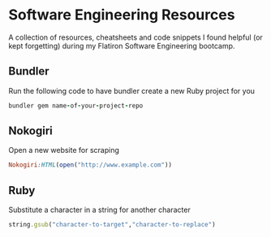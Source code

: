 # Software Engineering Resources

A collection of resources, cheatsheets and code snippets I found helpful (or kept forgetting) during my Flatiron Software Engineering bootcamp.

## Bundler

Run the following code to have bundler create a new Ruby project for you

```ruby
bundler gem name-of-your-project-repo
```

## Nokogiri

Open a new website for scraping

```ruby
Nokogiri:HTML(open("http://www.example.com"))
```

## Ruby

Substitute a character in a string for another character

```ruby
string.gsub("character-to-target","character-to-replace")
```
